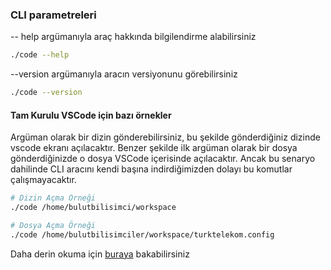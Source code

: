 ### CLI parametreleri
-- help argümanıyla araç hakkında bilgilendirme alabilirsiniz
```bash
./code --help
```
--version argümanıyla aracın versiyonunu görebilirsiniz
```bash
./code --version
```

#### Tam Kurulu VSCode için bazı örnekler
Argüman olarak bir dizin gönderebilirsiniz, bu şekilde gönderdiğiniz dizinde vscode ekranı açılacaktır. Benzer şekilde ilk argüman olarak bir dosya gönderdiğinizde o dosya VSCode içerisinde açılacaktır. Ancak bu senaryo dahilinde CLI aracını kendi başına indirdiğimizden dolayı bu komutlar çalışmayacaktır.
```bash
# Dizin Açma Örneği
./code /home/bulutbilisimci/workspace

# Dosya Açma Örneği
./code /home/bulutbilisimciler/workspace/turktelekom.config
```
Daha derin okuma için [buraya](https://code.visualstudio.com/docs/editor/command-line) bakabilirsiniz